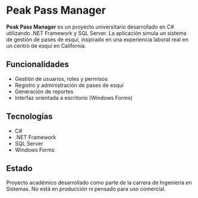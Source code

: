 # Peak Pass Manager

**Peak Pass Manager** es un proyecto universitario desarrollado en C# utilizando .NET Framework y SQL Server. La aplicación simula un sistema de gestión de pases de esquí, inspirado en una experiencia laboral real en un centro de esquí en California.

## Funcionalidades

- Gestión de usuarios, roles y permisos
- Registro y administración de pases de esquí
- Generación de reportes
- Interfaz orientada a escritorio (Windows Forms)

## Tecnologías

- C#
- .NET Framework
- SQL Server
- Windows Forms

## Estado

Proyecto académico desarrollado como parte de la carrera de Ingeniería en Sistemas. No está en producción ni pensado para uso comercial.
